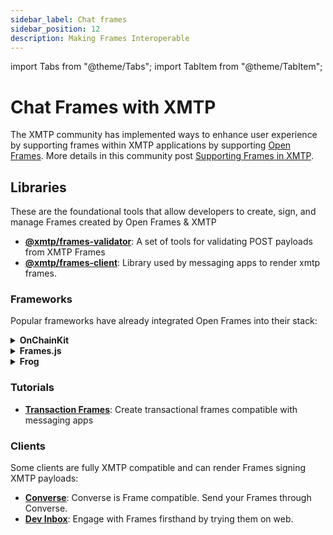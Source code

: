```yaml
---
sidebar_label: Chat frames
sidebar_position: 12
description: Making Frames Interoperable
---
```


import Tabs from "@theme/Tabs";
import TabItem from "@theme/TabItem";

# Chat Frames with XMTP

The XMTP community has implemented ways to enhance user experience by supporting frames within XMTP applications by supporting [Open Frames](https://www.openframes.xyz). More details in this community post [Supporting Frames in XMTP](https://community.xmtp.org/t/supporting-frames-in-xmtp/535).

## Libraries

These are the foundational tools that allow developers to create, sign, and manage Frames created by Open Frames & XMTP

- [**@xmtp/frames-validator**](https://github.com/xmtp/xmtp-node-js-tools/blob/main/packages/frames-validator/): A set of tools for validating POST payloads from XMTP Frames
- [**@xmtp/frames-client**](https://github.com/xmtp/xmtp-web/tree/main/packages/frames-client): Library used by messaging apps to render xmtp frames.

### Frameworks

Popular frameworks have already integrated Open Frames into their stack:

<details><summary><b>OnChainKit</b></summary>

Discover how OnchainKit seamlessly incorporates XMTP payloads

**Metadata:**

```jsx
const frameMetadata = getFrameMetadata({
  /**
   * Frame metadata like Image, Buttons, Input, etc.
   */
  isOpenFrame: true,
  accepts: { xmtp: "vNext" },
});

export const metadata: Metadata = {
  /**
   * ...other metadata
   */
  other: {
    ...frameMetadata,
  },
};
```

**Validate incoming messages**

```jsx
import {
  isXmtpFrameRequest,
  getXmtpFrameMessage,
} from "@coinbase/onchainkit/xmtp";
/* ... */
async function getResponse(req: any): Promise<NextResponse> {
  const body: FrameRequest = await req.json();
  if (isXmtpFrameRequest(body)) {
    const { isValid, message } = await getXmtpFrameMessage(body);
    // ... do something with the message if isValid is true
    if (isValid) {
      const { verifiedWalletAddress } = message;
      // ... do something with the verifiedWalletAddress
    }
  } else {
    // ...
  }
}
```

- [OnChainKit](https://onchainkit.xyz/xmtp/introduction): Official OnchainKit documentation.
- [Quickstart](https://github.com/daria-github/a-frame-in-100-lines/): Onchainkit quickstart that integrates XMTP.

</details>

<details><summary><b>Frames.js</b></summary>

Learn more about the integration of XMTP payloads within FrameJS

**Metadata**

```jsx
const acceptedProtocols: ClientProtocolId[] = [
  {
    id: "xmtp",
    version: "vNext",
  },
  {
    id: "farcaster",
    version: "vNext",
  },
];
```

**Validate incoming messages**:

```jsx
import { getXmtpFrameMessage, isXmtpFrameActionPayload } from "frames.js/xmtp";

let fid: number | undefined;
let walletAddress: string | undefined;

if (isXmtpFrameActionPayload(previousFrame.postBody)) {
  const frameMessage = await getXmtpFrameMessage(previousFrame.postBody);
  const { verifiedWalletAddress } = frameMessage;
  // Do something with xmtp wallet address
} else {
  // Do something else
}
```

- [Frames.js](https://framesjs.org/reference/js/xmtp): Official Framesjs Documentation.
- [Quickstart](https://github.com/framesjs/frames.js/tree/main/templates/next-starter-with-examples/): Frames.js example that integrates XMTP.

</details>

<details><summary><b>Frog</b></summary>

**Metadata**

To build a Frame with XMTP, you must first add XMTP metadata.

```jsx
const addMetaTags = (client: string, version?: string) => {
  // Follow the OpenFrames meta tags spec
  return {
    unstable_metaTags: [
      { property: `of:accepts`, content: version || "vNext" },
      { property: `of:accepts:${client}`, content: version || "vNext" },
    ],
  };
};

export const app = new Frog(addMetaTags("xmtp"));
```

**Validate incoming messages**:

Install the `@xmtp/frames-validator` package to validate incoming messages.

```bash
npm install @xmtp/frames-validator
```

Add the middleware to validate incoming messages.

```jsx
import { validateFramesPost } from "@xmtp/frames-validator";

const xmtpSupport = async (c: Context, next: Next) => {
  // Check if the request is a POST and relevant for XMTP processing
  if (c.req.method === "POST") {
    const requestBody = (await c.req.json().catch(() => {})) || {};
    if (requestBody?.clientProtocol?.includes("xmtp")) {
      c.set("client", "xmtp");
      const { verifiedWalletAddress } = await validateFramesPost(requestBody);
      c.set("verifiedWalletAddress", verifiedWalletAddress);
    } else {
      // Add farcaster check
      c.set("client", "farcaster");
    }
  }
  await next();
};

app.use(xmtpSupport);
```

**Access verified wallet address**:

```jsx
app.frame("/", (c) => {
  /* Get Frame variables */
  const { buttonValue, inputText, status } = c;

  // XMTP verified address
  const { verifiedWalletAddress } = c?.var || {};

  /* return */
});
```

- [Frog](https://frog.fm/concepts/middleware#xmtp-frames-middleware): XMTP Frog official middleware
- [Quickstart](https://github.com/fabriguespe/frog-starter): Frog open frame XMTP quickstart

</details>

### Tutorials

- [**Transaction Frames**](/docs/tutorials/transaction-frames.md): Create transactional frames compatible with messaging apps

### Clients

Some clients are fully XMTP compatible and can render Frames signing XMTP payloads:

- [**Converse**](https://converse.xyz): Converse is Frame compatible. Send your Frames through Converse.
- [**Dev Inbox**](https://github.com/xmtp/dev-inbox/): Engage with Frames firsthand by trying them on web.
